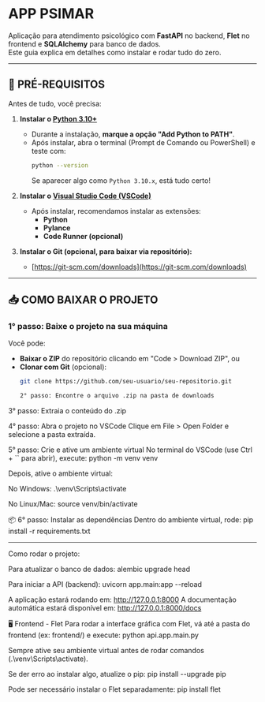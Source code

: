 # APP PSIMAR

Aplicação para atendimento psicológico com **FastAPI** no backend, **Flet** no frontend e **SQLAlchemy** para banco de dados.  
Este guia explica em detalhes como instalar e rodar tudo do zero.

---

## 🧰 PRÉ-REQUISITOS

Antes de tudo, você precisa:

1. **Instalar o [Python 3.10+](https://www.python.org/downloads/)**
   - Durante a instalação, **marque a opção "Add Python to PATH"**.
   - Após instalar, abra o terminal (Prompt de Comando ou PowerShell) e teste com:
     ```bash
     python --version
     ```
     Se aparecer algo como `Python 3.10.x`, está tudo certo!

2. **Instalar o [Visual Studio Code (VSCode)](https://code.visualstudio.com/)**
   - Após instalar, recomendamos instalar as extensões:
     - **Python**
     - **Pylance**
     - **Code Runner (opcional)**

3. **Instalar o Git (opcional, para baixar via repositório):**
   - [https://git-scm.com/downloads](https://git-scm.com/downloads)

---

## 📥 COMO BAIXAR O PROJETO

### 1° passo: Baixe o projeto na sua máquina

Você pode:
- **Baixar o ZIP** do repositório clicando em "Code > Download ZIP", ou
- **Clonar com Git** (opcional):
  ```bash
  git clone https://github.com/seu-usuario/seu-repositorio.git

  2° passo: Encontre o arquivo .zip na pasta de downloads
3° passo: Extraia o conteúdo do .zip

4° passo: Abra o projeto no VSCode
Clique em File > Open Folder e selecione a pasta extraída.

5° passo: Crie e ative um ambiente virtual
No terminal do VSCode (use Ctrl + `` para abrir), execute:
python -m venv venv

Depois, ative o ambiente virtual:

No Windows:
.\venv\Scripts\activate

No Linux/Mac:
source venv/bin/activate

📦 6° passo: Instalar as dependências
Dentro do ambiente virtual, rode:
pip install -r requirements.txt

<hr>
Como rodar o projeto:

Para atualizar o banco de dados:
alembic upgrade head

Para iniciar a API (backend):
uvicorn app.main:app --reload


A aplicação estará rodando em: http://127.0.0.1:8000
A documentação automática estará disponível em: http://127.0.0.1:8000/docs

🖥️ Frontend - Flet
Para rodar a interface gráfica com Flet, vá até a pasta do frontend (ex: frontend/) e execute:
python api.app.main.py



Sempre ative seu ambiente virtual antes de rodar comandos (.\venv\Scripts\activate).

Se der erro ao instalar algo, atualize o pip:
pip install --upgrade pip

Pode ser necessário instalar o Flet separadamente:
pip install flet
